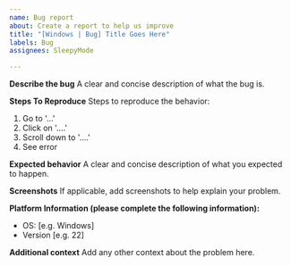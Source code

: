 ```yaml
---
name: Bug report
about: Create a report to help us improve
title: "[Windows | Bug] Title Goes Here"
labels: Bug
assignees: SleepyMode

---
```


**Describe the bug**
A clear and concise description of what the bug is.

**Steps To Reproduce**
Steps to reproduce the behavior:
1. Go to '...'
2. Click on '....'
3. Scroll down to '....'
4. See error

**Expected behavior**
A clear and concise description of what you expected to happen.

**Screenshots**
If applicable, add screenshots to help explain your problem.

**Platform Information (please complete the following information):**
 - OS: [e.g. Windows]
 - Version [e.g. 22]

**Additional context**
Add any other context about the problem here.
